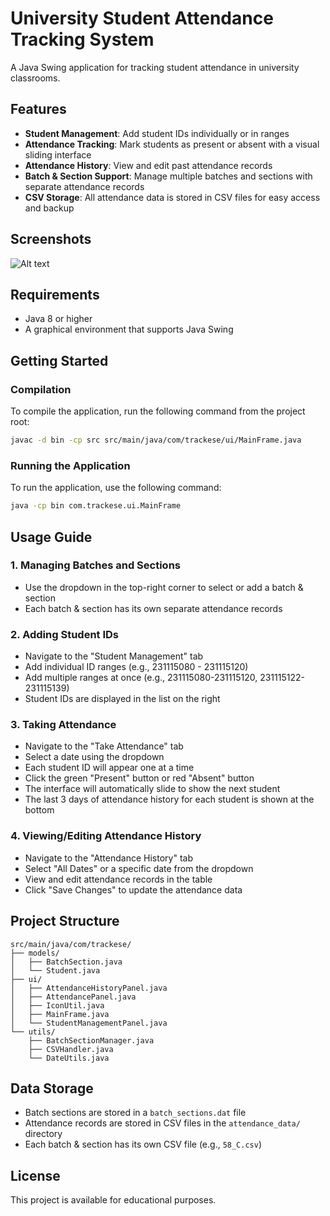 # University Student Attendance Tracking System

A Java Swing application for tracking student attendance in university classrooms.

## Features

- **Student Management**: Add student IDs individually or in ranges
- **Attendance Tracking**: Mark students as present or absent with a visual sliding interface
- **Attendance History**: View and edit past attendance records
- **Batch & Section Support**: Manage multiple batches and sections with separate attendance records
- **CSV Storage**: All attendance data is stored in CSV files for easy access and backup

## Screenshots

![Alt text](video_demo.gif)

## Requirements

- Java 8 or higher
- A graphical environment that supports Java Swing

## Getting Started

### Compilation

To compile the application, run the following command from the project root:

```bash
javac -d bin -cp src src/main/java/com/trackese/ui/MainFrame.java
```

### Running the Application

To run the application, use the following command:

```bash
java -cp bin com.trackese.ui.MainFrame
```

## Usage Guide

### 1. Managing Batches and Sections

- Use the dropdown in the top-right corner to select or add a batch & section
- Each batch & section has its own separate attendance records

### 2. Adding Student IDs

- Navigate to the "Student Management" tab
- Add individual ID ranges (e.g., 231115080 - 231115120)
- Add multiple ranges at once (e.g., 231115080-231115120, 231115122-231115139)
- Student IDs are displayed in the list on the right

### 3. Taking Attendance

- Navigate to the "Take Attendance" tab
- Select a date using the dropdown
- Each student ID will appear one at a time
- Click the green "Present" button or red "Absent" button
- The interface will automatically slide to show the next student
- The last 3 days of attendance history for each student is shown at the bottom

### 4. Viewing/Editing Attendance History

- Navigate to the "Attendance History" tab
- Select "All Dates" or a specific date from the dropdown
- View and edit attendance records in the table
- Click "Save Changes" to update the attendance data

## Project Structure

```
src/main/java/com/trackese/
├── models/
│   ├── BatchSection.java
│   └── Student.java
├── ui/
│   ├── AttendanceHistoryPanel.java
│   ├── AttendancePanel.java
│   ├── IconUtil.java
│   ├── MainFrame.java
│   └── StudentManagementPanel.java
└── utils/
    ├── BatchSectionManager.java
    ├── CSVHandler.java
    └── DateUtils.java
```

## Data Storage

- Batch sections are stored in a `batch_sections.dat` file
- Attendance records are stored in CSV files in the `attendance_data/` directory
- Each batch & section has its own CSV file (e.g., `58_C.csv`)

## License

This project is available for educational purposes. 